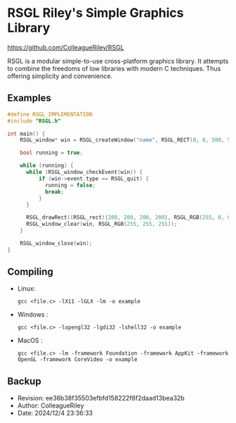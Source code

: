 # RSGL Riley's Simple Graphics Library

https://github.com/ColleagueRiley/RSGL

RSGL is a modular simple-to-use cross-platform graphics library. It attempts to combine the freedoms of low libraries with modern C techniques. Thus offering simplicity and convenience.

## Examples

```c
#define RSGL_IMPLEMENTATION
#include "RSGL.h"

int main() {
    RSGL_window* win = RSGL_createWindow("name", RSGL_RECT(0, 0, 500, 500), RSGL_CENTER);

    bool running = true;

    while (running) {
      while (RSGL_window_checkEvent(win)) {
          if (win->event.type == RSGL_quit) {
            running = false;
            break;
          }
      }

      RSGL_drawRect((RSGL_rect){200, 200, 200, 200}, RSGL_RGB(255, 0, 0));
      RSGL_window_clear(win, RSGL_RGB(255, 255, 255));
    }

    RSGL_window_close(win);
}
```

## Compiling

* Linux:

    `gcc <file.c> -lX11 -lGLX -lm -o example`
* Windows :

    `gcc <file.c> -lopengl32 -lgdi32 -lshell32 -o example`
* MacOS :

    `gcc <file.c> -lm -framework Foundation -framework AppKit -framework OpenGL -framework CoreVideo -o example`


## Backup

* Revision: ee36b38f35503efbfd158222f8f2daad13bea32b
* Author: ColleagueRiley
* Date: 2024/12/4 23:36:33
